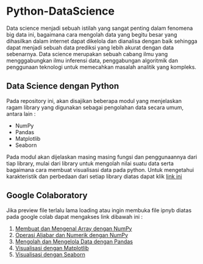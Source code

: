 # Python-DataScience

Data science menjadi sebuah istilah yang sangat penting dalam fenomena big data ini, bagaimana cara mengolah data yang begitu besar yang dihasilkan dalam internet dapat dikelola dan dianalisa dengan baik sehingga dapat menjadi sebuah data prediksi yang lebih akurat dengan data sebenarnya. Data science merupakan sebuah cabang ilmu yang mengggabungkan ilmu inferensi data, penggabungan algoritmik dan penggunaan teknologi untuk memecahkan masalah analitik yang kompleks. 

## Data Science dengan Python

Pada repository ini, akan disajikan beberapa modul yang menjelaskan ragam library yang digunakan sebagai pengolahan data secara umum, antara lain :
- NumPy
- Pandas
- Matplotlib
- Seaborn

Pada modul akan dijelaskan masing masing fungsi dan penggunaannya dari tiap library, mulai dari library untuk mengolah nilai suatu data serta bagaimana cara membuat visualisasi data pada python. Untuk mengetahui karakteristik dan perbedaan dari setiap library diatas dapat klik [link ini]()

## Google Colaboratory

Jika preview file terlalu lama loading atau ingin membuka file ipnyb diatas pada google colab dapat mengakses link dibawah ini :
1. [Membuat dan Mengenal Array dengan NumPy]()
2. [Operasi Aljabar dan Numerik dengan NumPy]()
3. [Mengolah dan Mengelola Data dengan Pandas]()
4. [Visualisasi dengan Matplotlib]()
5. [Visualisasi dengan Seaborn]()
